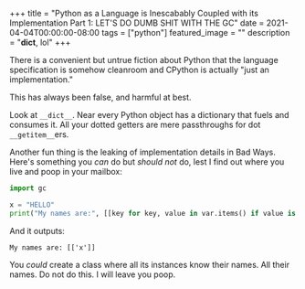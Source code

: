 +++
title =  "Python as a Language is Inescabably Coupled with its Implementation Part 1: LET'S DO DUMB SHIT WITH THE GC"
date = 2021-04-04T00:00:00-08:00
tags = ["python"]
featured_image = ""
description = "__dict__, lol"
+++

There is a convenient but untrue fiction about Python that the language specification is somehow cleanroom and CPython is actually "just an implementation."

This has always been false, and harmful at best.

Look at `__dict__`. Near every Python object has a dictionary that fuels and consumes it. All your dotted getters are mere passthroughs for dot `__getitem__`ers.

Another fun thing is the leaking of implementation details in Bad Ways. Here's something you _can_ do but _should not_ do, lest I find out where you live and poop in your mailbox:

```python
import gc

x = "HELLO"
print("My names are:", [[key for key, value in var.items() if value is x] for var in gc.get_referrers(x)])
```
And it outputs:

```
My names are: [['x']]
```

You _could_ create a class where all its instances know their names. All their names. Do not do this. I will leave you poop.